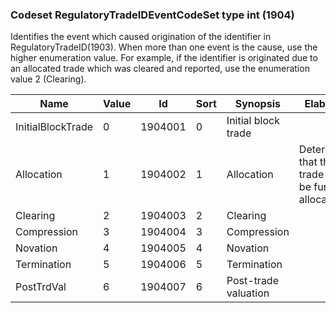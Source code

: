 ### Codeset RegulatoryTradeIDEventCodeSet type int (1904)

Identifies the event which caused origination of the identifier in RegulatoryTradeID(1903). When more than one event is the cause, use the higher enumeration value. For example, if the identifier is originated due to an allocated trade which was cleared and reported, use the enumeration value 2 (Clearing).

| Name              | Value | Id      | Sort | Synopsis             | Elaboration                                                       |
|-------------------|-------|---------|------|----------------------|-------------------------------------------------------------------|
| InitialBlockTrade | 0     | 1904001 | 0    | Initial block trade  |                                                                   |
| Allocation        | 1     | 1904002 | 1    | Allocation           | Determination that the block trade will not be further allocated. |
| Clearing          | 2     | 1904003 | 2    | Clearing             |                                                                   |
| Compression       | 3     | 1904004 | 3    | Compression          |                                                                   |
| Novation          | 4     | 1904005 | 4    | Novation             |                                                                   |
| Termination       | 5     | 1904006 | 5    | Termination          |                                                                   |
| PostTrdVal        | 6     | 1904007 | 6    | Post-trade valuation |                                                                   |

